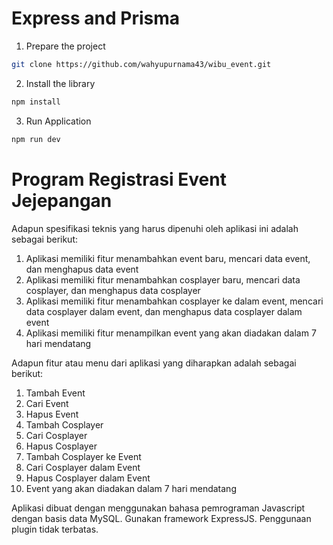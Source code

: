 # Express and Prisma

1. Prepare the project

```sh
git clone https://github.com/wahyupurnama43/wibu_event.git
```

2. Install the library

```sh
npm install
```

3. Run Application

```sh
npm run dev
```

# Program Registrasi Event Jejepangan

Adapun spesifikasi teknis yang harus dipenuhi oleh aplikasi ini adalah
sebagai berikut:

1.  Aplikasi memiliki fitur menambahkan event baru, mencari data event,
    dan menghapus data event
2.  Aplikasi memiliki fitur menambahkan cosplayer baru, mencari data
    cosplayer, dan menghapus data cosplayer
3.  Aplikasi memiliki fitur menambahkan cosplayer ke dalam event,
    mencari data cosplayer dalam event, dan menghapus data cosplayer
    dalam event
4.  Aplikasi memiliki fitur menampilkan event yang akan diadakan dalam 7
    hari mendatang

Adapun fitur atau menu dari aplikasi yang diharapkan adalah sebagai
berikut:

1.  Tambah Event
2.  Cari Event
3.  Hapus Event
4.  Tambah Cosplayer
5.  Cari Cosplayer
6.  Hapus Cosplayer
7.  Tambah Cosplayer ke Event
8.  Cari Cosplayer dalam Event
9.  Hapus Cosplayer dalam Event
10. Event yang akan diadakan dalam 7 hari mendatang

Aplikasi dibuat dengan menggunakan bahasa pemrograman Javascript dengan
basis data MySQL. Gunakan framework ExpressJS. Penggunaan plugin tidak
terbatas.
